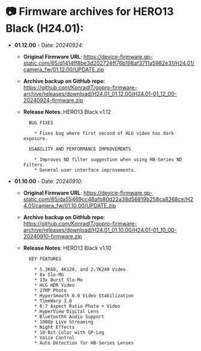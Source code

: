 # 📷 Firmware archives for HERO13 Black (H24.01):

- **01.12.00** - Date: *20240924*:
	- **Original Firmware URL**: https://device-firmware.gp-static.com/65/d1414ff8be3d202724ff76b198af3711a5982e31/H24.01/camera_fw/01.12.00/UPDATE.zip
	- **Archive backup on GitHub repo**: https://github.com/KonradIT/gopro-firmware-archive/releases/download/H24.01_01.12.00/H24.01-01_12_00-20240924-firmware.zip
	- **Release Notes**:
            HERO13 Black v1.12
			
			BUG FIXES
			
			  * Fixes bug where first second of HLG video has dark exposure.
			
			USABILITY AND PERFORMANCE IMPROVEMENTS
			
			  * Improves ND filter suggestion when using HB-Series ND Filters.
			  * General user interface improvements. 
			
			
- **01.10.00** - Date: *20240910*:
	- **Original Firmware URL**: https://device-firmware.gp-static.com/65/da55469cc48afb80d22a38d56819b258ca8268ce/H24.01/camera_fw/01.10.00/UPDATE.zip
	- **Archive backup on GitHub repo**: https://github.com/KonradIT/gopro-firmware-archive/releases/download/H24.01_01.10.00/H24.01-01_10_00-20240910-firmware.zip
	- **Release Notes**:
            HERO13 Black v1.10
			
			KEY FEATURES
			
			  * 5.3K60, 4K120, and 2.7K240 Video
			  * 8x Slo-Mo
			  * 13x Burst Slo-Mo
			  * HLG HDR Video
			  * 27MP Photo
			  * HyperSmooth 6.0 Video Stabilization
			  * TimeWarp 3.0
			  * 8:7 Aspect Ratio Photo + Video
			  * HyperView Digital Lens
			  * Bluetooth® Audio Support
			  * 1080p Live Streaming
			  * Night Effects
			  * 10-Bit Color with GP-Log
			  * Voice Control
			  * Auto Detection for HB-Series Lenses
			
			

